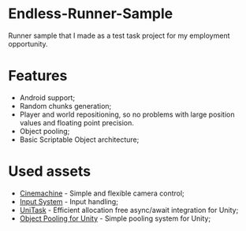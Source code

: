 # Endless-Runner-Sample
Runner sample that I made as a test task project for my employment opportunity.

# Features
* Android support;
* Random chunks generation;
* Player and world repositioning, so no problems with large position values and floating point precision.
* Object pooling;
* Basic Scriptable Object architecture;

# Used assets
* [Cinemachine](https://docs.unity3d.com/Packages/com.unity.cinemachine@2.3/manual/index.html) - Simple and flexible camera control;
* [Input System](https://docs.unity3d.com/Packages/com.unity.inputsystem@1.6/manual/index.html) - Input handling;
* [UniTask](https://github.com/Cysharp/UniTask) - Efficient allocation free async/await integration for Unity;
* [Object Pooling for Unity](https://github.com/IntoTheDev/Object-Pooling-for-Unity) - Simple pooling system for Unity;
